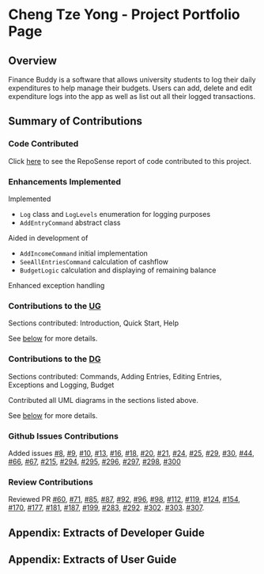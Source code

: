 # Cheng Tze Yong - Project Portfolio Page

## Overview

Finance Buddy is a software that allows university students to log their daily expenditures
to help manage their budgets. Users can add, delete and edit expenditure logs
into the app as well as list out all their logged transactions.

## Summary of Contributions

### Code Contributed

Click
[here](https://nus-cs2113-ay2425s1.github.io/tp-dashboard/?search=ctzeyong&breakdown=true&sort=groupTitle%20dsc&sortWithin=title&since=2024-09-20&timeframe=commit&mergegroup=&groupSelect=groupByRepos&checkedFileTypes=docs~functional-code~test-code~other&tabOpen=true&tabType=authorship&tabAuthor=ctzeyong&tabRepo=AY2425S1-CS2113-W14-3%2Ftp%5Bmaster%5D&authorshipIsMergeGroup=false&authorshipFileTypes=docs~functional-code~test-code&authorshipIsBinaryFileTypeChecked=false&authorshipIsIgnoredFilesChecked=false)
to see the RepoSense report of code contributed to this project.

### Enhancements Implemented

Implemented
- `Log` class and `LogLevels` enumeration for logging purposes 
- `AddEntryCommand` abstract class

Aided in development of
- `AddIncomeCommand` initial implementation
- `SeeAllEntriesCommand` calculation of cashflow
- `BudgetLogic` calculation and displaying of remaining balance

Enhanced exception handling

### Contributions to the [UG](https://ay2425s1-cs2113-w14-3.github.io/tp/UserGuide.html)

Sections contributed: Introduction, Quick Start, Help

See [below](#appendix-extracts-of-user-guide) for more details.

### Contributions to the [DG](https://ay2425s1-cs2113-w14-3.github.io/tp/DeveloperGuide.html)

Sections contributed:
Commands, Adding Entries, Editing Entries, Exceptions and Logging, Budget

Contributed all UML diagrams in the sections listed above.

See [below](#appendix-extracts-of-developer-guide) for more details.

### Github Issues Contributions

Added issues
[#8](https://github.com/AY2425S1-CS2113-W14-3/tp/issues/8),
[#9](https://github.com/AY2425S1-CS2113-W14-3/tp/issues/9),
[#10](https://github.com/AY2425S1-CS2113-W14-3/tp/issues/10),
[#13](https://github.com/AY2425S1-CS2113-W14-3/tp/issues/13),
[#16](https://github.com/AY2425S1-CS2113-W14-3/tp/issues/16),
[#18](https://github.com/AY2425S1-CS2113-W14-3/tp/issues/18),
[#20](https://github.com/AY2425S1-CS2113-W14-3/tp/issues/20),
[#21](https://github.com/AY2425S1-CS2113-W14-3/tp/issues/21),
[#24](https://github.com/AY2425S1-CS2113-W14-3/tp/issues/24),
[#25](https://github.com/AY2425S1-CS2113-W14-3/tp/issues/25),
[#29](https://github.com/AY2425S1-CS2113-W14-3/tp/issues/29),
[#30](https://github.com/AY2425S1-CS2113-W14-3/tp/issues/30),
[#44](https://github.com/AY2425S1-CS2113-W14-3/tp/issues/44),
[#66](https://github.com/AY2425S1-CS2113-W14-3/tp/issues/66),
[#67](https://github.com/AY2425S1-CS2113-W14-3/tp/issues/67),
[#215](https://github.com/AY2425S1-CS2113-W14-3/tp/issues/215),
[#294](https://github.com/AY2425S1-CS2113-W14-3/tp/issues/294),
[#295](https://github.com/AY2425S1-CS2113-W14-3/tp/issues/295),
[#296](https://github.com/AY2425S1-CS2113-W14-3/tp/issues/296),
[#297](https://github.com/AY2425S1-CS2113-W14-3/tp/issues/297),
[#298](https://github.com/AY2425S1-CS2113-W14-3/tp/issues/298),
[#300](https://github.com/AY2425S1-CS2113-W14-3/tp/issues/300)

### Review Contributions

Reviewed PR
[#60](https://github.com/AY2425S1-CS2113-W14-3/tp/pull/60), 
[#71](https://github.com/AY2425S1-CS2113-W14-3/tp/pull/71),
[#85](https://github.com/AY2425S1-CS2113-W14-3/tp/pull/85),
[#87](https://github.com/AY2425S1-CS2113-W14-3/tp/pull/87),
[#92](https://github.com/AY2425S1-CS2113-W14-3/tp/pull/92),
[#96](https://github.com/AY2425S1-CS2113-W14-3/tp/pull/96),
[#98](https://github.com/AY2425S1-CS2113-W14-3/tp/pull/98),
[#112](https://github.com/AY2425S1-CS2113-W14-3/tp/pull/112),
[#119](https://github.com/AY2425S1-CS2113-W14-3/tp/pull/119),
[#124](https://github.com/AY2425S1-CS2113-W14-3/tp/pull/124),
[#154](https://github.com/AY2425S1-CS2113-W14-3/tp/pull/154),
[#170](https://github.com/AY2425S1-CS2113-W14-3/tp/pull/170),
[#177](https://github.com/AY2425S1-CS2113-W14-3/tp/pull/177),
[#181](https://github.com/AY2425S1-CS2113-W14-3/tp/pull/181),
[#187](https://github.com/AY2425S1-CS2113-W14-3/tp/pull/187),
[#199](https://github.com/AY2425S1-CS2113-W14-3/tp/pull/199),
[#283](https://github.com/AY2425S1-CS2113-W14-3/tp/pull/283),
[#292](https://github.com/AY2425S1-CS2113-W14-3/tp/pull/292).
[#302](https://github.com/AY2425S1-CS2113-W14-3/tp/pull/302).
[#303](https://github.com/AY2425S1-CS2113-W14-3/tp/pull/303).
[#307](https://github.com/AY2425S1-CS2113-W14-3/tp/pull/307).

<div style="page-break-after: always;"></div>

## Appendix: Extracts of Developer Guide

<div style="page-break-after: always;"></div>

## Appendix: Extracts of User Guide